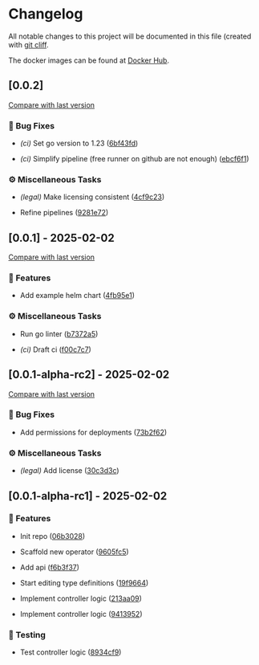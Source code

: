 # Changelog

All notable changes to this project will be documented in this file (created with [git cliff](https://git-cliff.org/).

The docker images can be found at [Docker Hub](https://hub.docker.com/r/katom92/pod-rotator-operator/tags).

## [0.0.2]

[Compare with last version](https://github.com/amasotti/pod-rotator-operator/compare/f00c7c7cbda7438e7177a405f2f5ad0a46056e51..)
### 🐛 Bug Fixes


- *(ci)* Set go version to 1.23 ([6bf43fd](https://github.com/amasotti/pod-rotator-operator/commit/6bf43fdbbc1e98dc5a925a57098fbafaa9f173ce))

- *(ci)* Simplify pipeline (free runner on github are not enough) ([ebcf6f1](https://github.com/amasotti/pod-rotator-operator/commit/ebcf6f12a8ca582373feeb68d9bce0fdebd19410))

### ⚙️ Miscellaneous Tasks


- *(legal)* Make licensing consistent ([4cf9c23](https://github.com/amasotti/pod-rotator-operator/commit/4cf9c23b6b091b7665be91300cce4d1833e90ec9))

- Refine pipelines ([9281e72](https://github.com/amasotti/pod-rotator-operator/commit/9281e72c7f3b2a22f6aa5dc37cfecabb27878d03))

## [0.0.1] - 2025-02-02

[Compare with last version](https://github.com/amasotti/pod-rotator-operator/compare/73b2f627f0c851f41437e41e70e1937fbe9de770..f00c7c7cbda7438e7177a405f2f5ad0a46056e51)
### 🚀 Features


- Add example helm chart ([4fb95e1](https://github.com/amasotti/pod-rotator-operator/commit/4fb95e1e052af3e58e7926ae140a0d797ea7e14f))

### ⚙️ Miscellaneous Tasks


- Run go linter ([b7372a5](https://github.com/amasotti/pod-rotator-operator/commit/b7372a559a171e4f6c1ccbd73c430e042ad1776f))

- *(ci)* Draft ci ([f00c7c7](https://github.com/amasotti/pod-rotator-operator/commit/f00c7c7cbda7438e7177a405f2f5ad0a46056e51))

## [0.0.1-alpha-rc2] - 2025-02-02

[Compare with last version](https://github.com/amasotti/pod-rotator-operator/compare/8934cf90f4e21e456cf4d11bf3f596ea59516916..73b2f627f0c851f41437e41e70e1937fbe9de770)
### 🐛 Bug Fixes


- Add permissions for deployments ([73b2f62](https://github.com/amasotti/pod-rotator-operator/commit/73b2f627f0c851f41437e41e70e1937fbe9de770))

### ⚙️ Miscellaneous Tasks


- *(legal)* Add license ([30c3d3c](https://github.com/amasotti/pod-rotator-operator/commit/30c3d3cfe9294f28dc039001c69cd7bbfce313ce))

## [0.0.1-alpha-rc1] - 2025-02-02

### 🚀 Features


- Init repo ([06b3028](https://github.com/amasotti/pod-rotator-operator/commit/06b3028146a1251dae0ee0b534ad919769ca39aa))

- Scaffold new operator ([9605fc5](https://github.com/amasotti/pod-rotator-operator/commit/9605fc58a14bdc46b55773b39583a9e6198bb228))

- Add api ([f6b3f37](https://github.com/amasotti/pod-rotator-operator/commit/f6b3f37ea00b5d00a55332356cf7236d4f2136c4))

- Start editing type definitions ([19f9664](https://github.com/amasotti/pod-rotator-operator/commit/19f96646d6e292f1c296d7e69d352b8c2ece2c19))

- Implement controller logic ([213aa09](https://github.com/amasotti/pod-rotator-operator/commit/213aa09b580d94516d26e5fa80b90d1ea97662fb))

- Implement controller logic ([9413952](https://github.com/amasotti/pod-rotator-operator/commit/941395239395ef4acbbb50638e296f9626f3d0b0))

### 🧪 Testing


- Test controller logic ([8934cf9](https://github.com/amasotti/pod-rotator-operator/commit/8934cf90f4e21e456cf4d11bf3f596ea59516916))

<!-- generated by git-cliff -->
